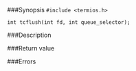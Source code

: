 ###Synopsis
`#include <termios.h>`

`int tcflush(int fd, int queue_selector);`

###Description

###Return value

###Errors